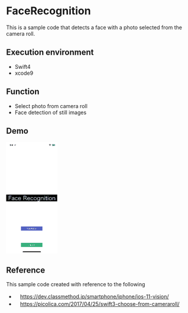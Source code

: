 # FaceRecognition
This is a sample code that detects a face with a photo selected from the camera roll.

## Execution environment
* Swift4
* xcode9

## Function
* Select photo from camera roll
* Face detection of still images

## Demo
![result](https://github.com/kimuson/FaceRecognition/blob/master/demo_move.gif)

## Reference
This sample code created with reference to the following
* 　https://dev.classmethod.jp/smartphone/iphone/ios-11-vision/
* 　https://picolica.com/2017/04/25/swift3-choose-from-cameraroll/


 
